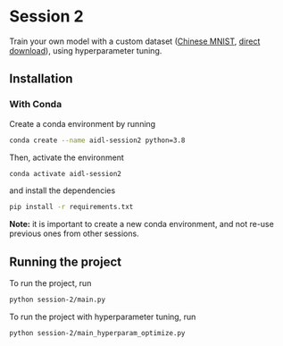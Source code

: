 # Session 2

Train your own model with a custom dataset ([Chinese MNIST](https://www.kaggle.com/gpreda/chinese-mnist), [direct download](https://www.kaggle.com/api/v1/datasets/download/gpreda/chinese-mnist)), using hyperparameter tuning.


## Installation
### With Conda
Create a conda environment by running

```bash
conda create --name aidl-session2 python=3.8
```
Then, activate the environment
```bash
conda activate aidl-session2
```
and install the dependencies
```bash
pip install -r requirements.txt
```

**Note:** it is important to create a new conda environment, and not re-use previous ones from other sessions.

## Running the project

To run the project, run
```bash
python session-2/main.py
```
To run the project with hyperparameter tuning, run
```bash
python session-2/main_hyperparam_optimize.py
```
